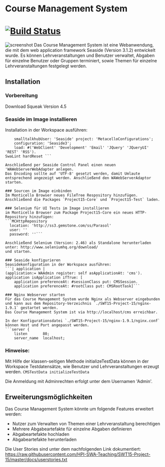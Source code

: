 # Course Management System
[![Build Status](https://travis-ci.org/HPI-SWA-Teaching/SWT15-Project-15.svg)](https://travis-ci.org/HPI-SWA-Teaching/SWT15-Project-15)
===================
![screenshot](https://raw.githubusercontent.com/HPI-SWA-Teaching/SWT15-Project-15/master/docs/cms_screenshot.png)
Das Course Management System ist eine Webanwendung, die mit dem web application framework Seaside (Version 3.1.2) entwickelt wurde. 
Es können Lehrveranstaltungen und Benutzer verwaltet, Abgaben für einzelne Benutzer oder Gruppen terminiert, sowie Themen für einzelne Lehrveranstaltungen festgelegt werden.

## Installation
### Vorbereitung
Download Squeak Version 4.5

### Seaside im Image installieren
Installation in der Workspace ausführen:
```Metacello new
	smalltalkhubUser: 'Seaside' project: 'MetacelloConfigurations';
	configuration: 'Seaside3';
	load: #('WebClient' 'Development' 'Email' 'JQuery' 'JQueryUI' 'REST' 'RSS').
SwaLint hardReset ```

Anschließend per Seaside Control Panel einen neuen 'WAWebServerWebAdapter anlegen.
Das Encoding sollte auf 'UTF-8' gesetzt werden, damit Umlaute entsprechend angezeigt werden. Anschließend den WAWebServerAdaptor starten.

### Sourcen im Image einbinden
Im Monticello Browser neues FileTree Respository hinzufügen.
Anschließend die Packages `Project15-Core` und `Project15-Test` laden. 

### Selenium für UI Tests im Image installieren
im Monticello Browser zum Package Project15-Core ein neues HTTP-Repository hinzufügen:
```MCHttpRepository
  location: 'http://ss3.gemstone.com/ss/Parasol'
  user: ''
  password: ''```

Anschließend Selenium (Version: 2.46) als Standalone herunterladen unter: http://www.seleniumhq.org/download/ 
und starten.

### Seaside konfigurieren
Seasidekonfiguration in der Workspace ausführen:
```| application |
(application:= WAAdmin register: self asApplicationAt: 'cms').
application isApplication ifTrue: [
    application preferenceAt: #sessionClass put: CMSSession.
	application preferenceAt: #rootClass put: CMSRootTask]```
		
### Nginx Webserver starten
Für das Course Management System wurde Nginx als Webserver eingebunden und kann aus dem Repository-Verzeichnis `./SWT15-Project-15/nginx-1.9.1` gestartet werden.
Das Course Management System ist via http://localhost/cms erreichbar.

In der Konfigurationsdatei `./SWT15-Project-15/nginx-1.9.1/nginx.conf` können Host und Port angepasst werden.
```server {
    listen       80;
    server_name  localhost;
```

### Hinweise:
Mit Hilfe der klassen-seitigen Methode initializeTestData können in der Workspace Testdatensätze, wie Benutzer und Lehrveranstaltungen erzeugt werden.
`CMSTestData initializeTestData`

Die Anmeldung mit Adminrechten erfolgt unter dem Usernamen 'Admin'.


## Erweiterungsmöglichkeiten
Das Course Management System könnte um folgende Features erweitert werden:
- Nutzer zum Verwalten von Themen einer Lehrveranstaltung berechtigen
- Mehrere Abgabeartefakte für einzelne Abgaben definieren
- Abgabeartefakte hochladen
- Abgabeartefakte herunterladen

Die User Stories sind unter dem nachfolgenden Link dokumentiert: https://raw.githubusercontent.com/HPI-SWA-Teaching/SWT15-Project-15/master/docs/userstories.txt

